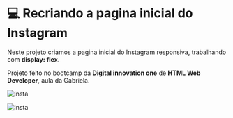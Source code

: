 # :computer: ​Recriando a pagina inicial do Instagram

Neste projeto criamos a pagina inicial do Instagram responsiva, trabalhando com **display: flex**. 

Projeto feito no bootcamp da **Digital innovation one**  de **HTML Web Developer**, aula da Gabriela. 

![insta](C:\Users\lucas\Documents\Estudos\projeto-instagran\img\Capturar.JPG)

![insta](C:\Users\lucas\Documents\Estudos\projeto-instagran\img\projeto.mobile.JPG)

